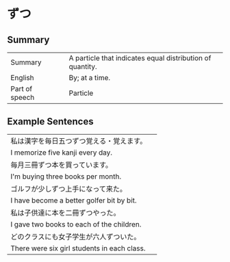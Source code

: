 # ずつ

## Summary

<table><tr>   <td>Summary<td>   <td>A particle that indicates equal distribution of quantity.</td><tr><tr>   <td>English<td>   <td>By; at a time.</td><tr><tr>   <td>Part of speech<td>   <td>Particle</td><tr></table></table></table>

## Example Sentences

<table><tr><td>私は漢字を毎日五つずつ覚える・覚えます。<td><tr><tr><td>I memorize five kanji every day.<td><tr><tr><td>毎月三冊ずつ本を買っています。<td><tr><tr><td>I'm buying three books per month.<td><tr><tr><td>ゴルフが少しずつ上手になって来た。<td><tr><tr><td>I have become a better golfer bit by bit.<td><tr><tr><td>私は子供達に本を二冊ずつやった。<td><tr><tr><td>I gave two books to each of the children.<td><tr><tr><td>どのクラスにも女子学生が六人ずついた。<td><tr><tr><td>There were six girl students in each class.<td><tr></table>

